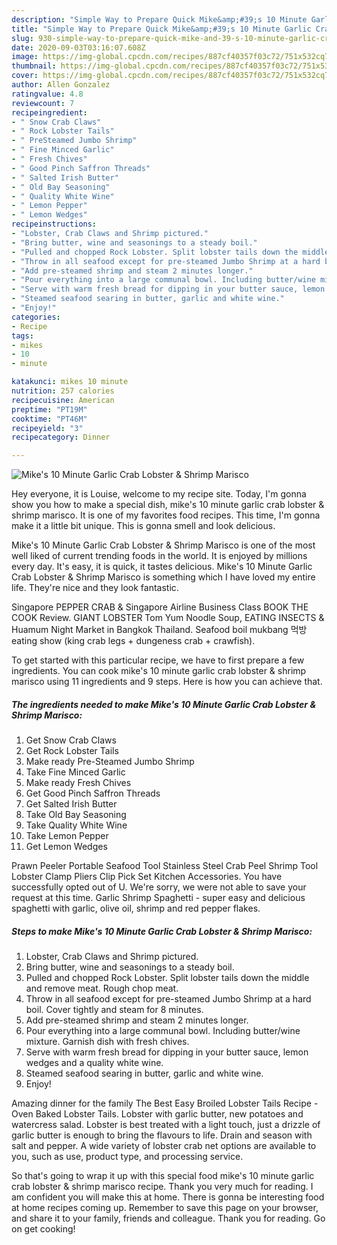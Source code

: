 ```yaml
---
description: "Simple Way to Prepare Quick Mike&amp;#39;s 10 Minute Garlic Crab Lobster &amp;amp; Shrimp Marisco"
title: "Simple Way to Prepare Quick Mike&amp;#39;s 10 Minute Garlic Crab Lobster &amp;amp; Shrimp Marisco"
slug: 930-simple-way-to-prepare-quick-mike-and-39-s-10-minute-garlic-crab-lobster-and-amp-shrimp-marisco
date: 2020-09-03T03:16:07.608Z
image: https://img-global.cpcdn.com/recipes/887cf40357f03c72/751x532cq70/mikes-10-minute-garlic-crab-lobster-shrimp-marisco-recipe-main-photo.jpg
thumbnail: https://img-global.cpcdn.com/recipes/887cf40357f03c72/751x532cq70/mikes-10-minute-garlic-crab-lobster-shrimp-marisco-recipe-main-photo.jpg
cover: https://img-global.cpcdn.com/recipes/887cf40357f03c72/751x532cq70/mikes-10-minute-garlic-crab-lobster-shrimp-marisco-recipe-main-photo.jpg
author: Allen Gonzalez
ratingvalue: 4.8
reviewcount: 7
recipeingredient:
- " Snow Crab Claws"
- " Rock Lobster Tails"
- " PreSteamed Jumbo Shrimp"
- " Fine Minced Garlic"
- " Fresh Chives"
- " Good Pinch Saffron Threads"
- " Salted Irish Butter"
- " Old Bay Seasoning"
- " Quality White Wine"
- " Lemon Pepper"
- " Lemon Wedges"
recipeinstructions:
- "Lobster, Crab Claws and Shrimp pictured."
- "Bring butter, wine and seasonings to a steady boil."
- "Pulled and chopped Rock Lobster. Split lobster tails down the middle and remove meat. Rough chop meat."
- "Throw in all seafood except for pre-steamed Jumbo Shrimp at a hard boil. Cover tightly and steam for 8 minutes."
- "Add pre-steamed shrimp and steam 2 minutes longer."
- "Pour everything into a large communal bowl. Including butter/wine mixture. Garnish dish with fresh chives."
- "Serve with warm fresh bread for dipping in your butter sauce, lemon wedges and a quality white wine."
- "Steamed seafood searing in butter, garlic and white wine."
- "Enjoy!"
categories:
- Recipe
tags:
- mikes
- 10
- minute

katakunci: mikes 10 minute 
nutrition: 257 calories
recipecuisine: American
preptime: "PT19M"
cooktime: "PT46M"
recipeyield: "3"
recipecategory: Dinner

---
```



![Mike&#39;s 10 Minute Garlic Crab Lobster &amp; Shrimp Marisco](https://img-global.cpcdn.com/recipes/887cf40357f03c72/751x532cq70/mikes-10-minute-garlic-crab-lobster-shrimp-marisco-recipe-main-photo.jpg)

Hey everyone, it is Louise, welcome to my recipe site. Today, I'm gonna show you how to make a special dish, mike&#39;s 10 minute garlic crab lobster &amp; shrimp marisco. It is one of my favorites food recipes. This time, I'm gonna make it a little bit unique. This is gonna smell and look delicious.

Mike&#39;s 10 Minute Garlic Crab Lobster &amp; Shrimp Marisco is one of the most well liked of current trending foods in the world. It is enjoyed by millions every day. It's easy, it is quick, it tastes delicious. Mike&#39;s 10 Minute Garlic Crab Lobster &amp; Shrimp Marisco is something which I have loved my entire life. They're nice and they look fantastic.

Singapore PEPPER CRAB &amp; Singapore Airline Business Class BOOK THE COOK Review. GIANT LOBSTER Tom Yum Noodle Soup, EATING INSECTS &amp; Huamum Night Market in Bangkok Thailand. Seafood boil mukbang 먹방 eating show (king crab legs + dungeness crab + crawfish).


To get started with this particular recipe, we have to first prepare a few ingredients. You can cook mike&#39;s 10 minute garlic crab lobster &amp; shrimp marisco using 11 ingredients and 9 steps. Here is how you can achieve that.

<!--inarticleads1-->

##### The ingredients needed to make Mike&#39;s 10 Minute Garlic Crab Lobster &amp; Shrimp Marisco:

1. Get  Snow Crab Claws
1. Get  Rock Lobster Tails
1. Make ready  Pre-Steamed Jumbo Shrimp
1. Take  Fine Minced Garlic
1. Make ready  Fresh Chives
1. Get  Good Pinch Saffron Threads
1. Get  Salted Irish Butter
1. Take  Old Bay Seasoning
1. Take  Quality White Wine
1. Take  Lemon Pepper
1. Get  Lemon Wedges


Prawn Peeler Portable Seafood Tool Stainless Steel Crab Peel Shrimp Tool Lobster Clamp Pliers Clip Pick Set Kitchen Accessories. You have successfully opted out of U. We&#39;re sorry, we were not able to save your request at this time. Garlic Shrimp Spaghetti - super easy and delicious spaghetti with garlic, olive oil, shrimp and red pepper flakes. 

<!--inarticleads2-->

##### Steps to make Mike&#39;s 10 Minute Garlic Crab Lobster &amp; Shrimp Marisco:

1. Lobster, Crab Claws and Shrimp pictured.
1. Bring butter, wine and seasonings to a steady boil.
1. Pulled and chopped Rock Lobster. Split lobster tails down the middle and remove meat. Rough chop meat.
1. Throw in all seafood except for pre-steamed Jumbo Shrimp at a hard boil. Cover tightly and steam for 8 minutes.
1. Add pre-steamed shrimp and steam 2 minutes longer.
1. Pour everything into a large communal bowl. Including butter/wine mixture. Garnish dish with fresh chives.
1. Serve with warm fresh bread for dipping in your butter sauce, lemon wedges and a quality white wine.
1. Steamed seafood searing in butter, garlic and white wine.
1. Enjoy!


Amazing dinner for the family The Best Easy Broiled Lobster Tails Recipe - Oven Baked Lobster Tails. Lobster with garlic butter, new potatoes and watercress salad. Lobster is best treated with a light touch, just a drizzle of garlic butter is enough to bring the flavours to life. Drain and season with salt and pepper. A wide variety of lobster crab net options are available to you, such as use, product type, and processing service. 

So that's going to wrap it up with this special food mike&#39;s 10 minute garlic crab lobster &amp; shrimp marisco recipe. Thank you very much for reading. I am confident you will make this at home. There is gonna be interesting food at home recipes coming up. Remember to save this page on your browser, and share it to your family, friends and colleague. Thank you for reading. Go on get cooking!
